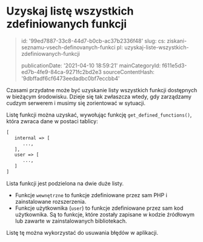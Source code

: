 Uzyskaj listę wszystkich zdefiniowanych funkcji
===============================================

> id: '99ed7887-33c8-44d7-b0cb-ac37b2336f48'
> slug:
> 	cs: ziskani-seznamu-vsech-definovanych-funkci
> 	pl: uzyskaj-liste-wszystkich-zdefiniowanych-funkcji
> 
> publicationDate: '2021-04-10 18:59:21'
> mainCategoryId: f611e5d3-ed7b-4fe9-84ca-9271fc2bd2e3
> sourceContentHash: '9dbffadf6cf6473eedadbc0bf7eccbb4'

Czasami przydatne może być uzyskanie listy wszystkich funkcji dostępnych w bieżącym środowisku. Dzieje się tak zwłaszcza wtedy, gdy zarządzamy cudzym serwerem i musimy się zorientować w sytuacji.

Listę funkcji można uzyskać, wywołując funkcję `get_defined_functions()`, która zwraca dane w postaci tablicy:

```txt
[
   internal => [
      ...,
   ],
   user => [
      ...,
   ]
]
```

Lista funkcji jest podzielona na dwie duże listy.

- Funkcje `wewnętrzne` to funkcje zdefiniowane przez sam PHP i zainstalowane rozszerzenia.
- Funkcje użytkownika (`user`) to funkcje zdefiniowane przez sam kod użytkownika. Są to funkcje, które zostały zapisane w kodzie źródłowym lub zawarte w zainstalowanych bibliotekach.

Listę tę można wykorzystać do usuwania błędów w aplikacji.
